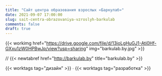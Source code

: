 ```yaml
---
title: "Сайт центра образования взрослых «Баркулаб»"
date: 2021-09-07 17:00:00
slug: sait-centra-obrazovaniya-vzroslyh-barkulab
comments: false
draft: true
---
```


{{< workimg href="https://drive.google.com/file/d/13ioLgHuGJ1-Ati0Hf-GXxu1zW0HPBwJp/view?usp=sharing" img="barkulab.by.jpg" >}}

// {{< newtabref href="http://barkulab.by" title="barkulab.by" >}}  

{{< worktags tag="дизайн" >}} ∙ {{< worktags tag="разработка" >}}